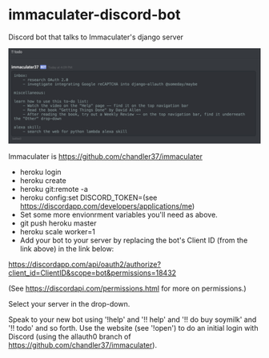 # immaculater-discord-bot
Discord bot that talks to Immaculater's django server

![Screenshot](pictures/Screenshot.png)


Immaculater is https://github.com/chandler37/immaculater

- heroku login
- heroku create <yourapp>
- heroku git:remote -a <yourapp>
- heroku config:set DISCORD_TOKEN=(see https://discordapp.com/developers/applications/me)
- Set some more envionrment variables you'll need as above.
- git push heroku master
- heroku scale worker=1
- Add your bot to your server by replacing the bot's Client ID (from the link
  above) in the link below:

https://discordapp.com/api/oauth2/authorize?client_id=ClientID&scope=bot&permissions=18432

(See https://discordapi.com/permissions.html for more on permissions.)

Select your server in the drop-down.

Speak to your new bot using '!help' and '!! help' and '!! do buy soymilk' and
'!! todo' and so forth. Use the website (see '!open') to do an initial login
with Discord (using the allauth0 branch of https://github.com/chandler37/immaculater).
